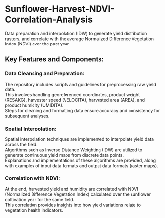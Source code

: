 # Sunflower-Harvest-NDVI-Correlation-Analysis
Data preparation and interpolation (IDW) to generate yield distribution rasters, and correlate with the average Normalized Difference Vegetation Index (NDVI) over the past year

## Key Features and Components:

### Data Cleansing and Preparation: 
The repository includes scripts and guidelines for preprocessing raw yield data.   
This involves handling georeferenced coordinates, product weight (RESAKG), harvester speed (VELOCITA), harvested area (AREA), and product humidity (UMIDITA).   
Steps for cleaning and formatting data ensure accuracy and consistency for subsequent analyses.  

### Spatial Interpolation: 
Spatial interpolation techniques are implemented to interpolate yield data across the field.   
Algorithms such as Inverse Distance Weighting (IDW) are utilized to generate continuous yield maps from discrete data points.  
Explanations and implementations of these algorithms are provided, along with examples of input data formats and output data formats (raster maps).

### Correlation with NDVI: 
At the end, harvested yield and humidity are correlated with NDVI (Normalized Difference Vegetation Index) calculated over the sunflower coltivation year for the same field.   
This correlation provides insights into how yield variations relate to vegetation health indicators.  
